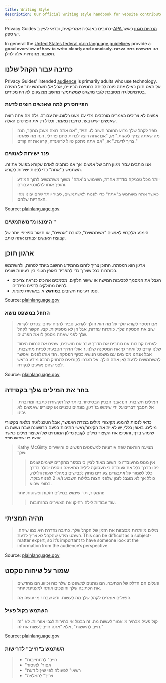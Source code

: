 ```yaml
---
title: Writing Style
description: Our official writing style handbook for website contributors.
---
```


Privacy Guides כתובים באנגלית אמריקאית, וכדאי לעיין ב-[APA הנחיות סגנון](https://apastyle.apa.org/style-grammar-guidelines/grammar) כאשר יש ספק.

In general the [United States federal plain language guidelines](https://plainlanguage.gov/guidelines) provide a good overview of how to write clearly and concisely. אנו מדגישים כמה הערות חשובות מהנחיות אלה להלן.

## כתיבה עבור הקהל שלנו

Privacy Guides' intended [audience](https://plainlanguage.gov/guidelines/audience) is primarily adults who use technology. אל תאט תוכן כאילו אתה פונה לכיתה בחטיבת הביניים, אבל אל תשתמש יתר על המידה בטרמינולוגיה מסובכת לגבי מושגים שמשתמשי מחשב ממוצעים לא היו מכירים.

### התייחס רק למה שאנשים רוצים לדעת

אנשים לא צריכים מאמרים מורכבים מדי עם מעט רלוונטיות עבורם. גלה מה אתה רוצה שאנשים ישיגו בעת כתיבת מאמר, וכלול רק את הפרטים האלה.

> ספר לקהל שלך מדוע החומר חשוב לו. תגיד, "אם אתה רוצה מענק מחקר, הנה מה שאתה צריך לעשות." או, "אם אתה רוצה לכרות פחם פדרלי, הנה מה שאתה צריך לדעת." או, "אם אתה מתכנן טיול לרואנדה, קרא את זה קודם."

### פנה ישירות לאנשים

אנו כותבים *עבור* מגוון רחב של אנשים, אך אנו כותבים *ל*אדם שקורא בפועל את זה. השתמש ב"אתה" כדי לפנות ישירות לקורא.

> יותר מכל טכניקה בודדת אחרת, השימוש ב"אתה" מושך משתמשים לתוך המידע והופך אותו לרלוונטי עבורם.
> 
> כאשר אתה משתמש ב"אתה" כדי לפנות למשתמשים, סביר יותר שהם יבינו מהי האחריות שלהם.

Source: [plainlanguage.gov](https://plainlanguage.gov/guidelines/audience/address-the-user)

### הימנעו מ"משתמשים "

הימנע מלקרוא לאנשים "משתמשים", לטובת "אנשים", או תיאור ספציפי יותר של קבוצת האנשים עבורם אתה כותב.

## ארגון תוכן

ארגון הוא המפתח. התוכן צריך לזרום מהמידע החשוב ביותר לפחות, ולהשתמש בכותרות ככל שצריך כדי להפריד באופן הגיוני בין רעיונות שונים.

- הגבל את המסמך לסביבות חמישה או שישה חלקים. מסמכים ארוכים כנראה צריכים להיות מחולקים לדפים נפרדים.
- סמן רעיונות חשובים ב**מודגש** או ב*אותיות מוטות*.

Source: [plainlanguage.gov](https://plainlanguage.gov/guidelines/design)

### התחל במשפט נושא

> אם תספר לקורא שלך על מה הוא הולך לקרוא, סביר להניח שהם יצטרכו לקרוא שוב את הפסקה שלך. כותרות עוזרות, אבל הן לא מספיקות. קבע הקשר לקהל שלך לפני שאתה מספק לו את הפרטים.
> 
> לעתים קרובות אנו כותבים את הדרך שבה אנו חושבים, שמים את הנחות היסוד שלנו קודם כל ואחר כך את המסקנה שלנו. זו אולי הדרך הטבעית לפתח מחשבות, אבל אנחנו מסיימים עם משפט הנושא בסוף הפסקה. הזז אותו לפנים ואפשר למשתמשים לדעת לאן אתה הולך. אל תגרמו לקוראים להחזיק הרבה מידע בראש לפני שהם מגיעים לנקודה.

Source: [plainlanguage.gov](https://plainlanguage.gov/guidelines/organize/have-a-topic-sentence)

## בחר את המילים שלך בקפידה

> המילים חשובות. הם אבני הבניין הבסיסיות ביותר של תקשורת כתובה ומדוברת. אל תסבך דברים על ידי שימוש בז'רגון, מונחים טכניים או קיצורים שאנשים לא יבינו.

כדאי לנסות להימנע מקיצורי מילים במידת האפשר, אבל הטכנולוגיה מלאה בקיצורי מילים. באופן כללי, יש לאיית את הקיצור/ראשי התיבות בפעם הראשונה שבה נעשה בו שימוש בדף, והוסיפו את הקיצור מילים לקובץ מילון המונחים של הקיצור מילים כאשר נעשה בו שימוש חוזר.

> Kathy McGinty מציעה הוראות שפה אירוניות למשפטים הפשוטים והישירים שלך:
> 
> > אין מנוס מהעובדה כי חשוב מאוד לציין כי מספר מחקרים ישימים שונים זיהו בדרך כלל את העובדה כי תעסוקה לילית מתאימה נוספת יכולה בדרך כלל לשמור על מתבגרים צעירים מחוץ לכבישים במהלך שעות הלילה, כולל אך לא מוגבל לזמן שלפני חצות בלילות השבוע ו/או 2 לפנות בוקר. בסופי שבוע.
> 
> והמקור, תוך שימוש במילים חזקות ופשוטות יותר:
> 
> > עוד עבודות לילה ירחיקו את הצעירים מהרחובות.

## תהיה תמציתי

> מילים מיותרות מבזבזות את הזמן של הקהל שלך. כתיבה נהדרת היא כמו שיחה. השמט מידע שהקהל לא צריך לדעת. This can be difficult as a subject-matter expert, so it’s important to have someone look at the information from the audience’s perspective.

Source: [plainlanguage.gov](https://plainlanguage.gov/guidelines/concise)

## שמור על שיחות טקסט

> פעלים הם הדלק של הכתיבה. הם נותנים למשפטים שלך כוח וכיוון. הם מחדשים את הכתיבה שלך והופכים אותה למעניינת יותר.
> 
> הפעלים אומרים לקהל שלך מה לעשות. ודא שברור מי עושה מה.

### השתמש בקול פעיל

> קול פעיל מבהיר מי אמור לעשות מה. זה מבטל אי בהירות לגבי אחריות. לא "זה חייב להיעשות", אלא "אתה חייב לעשות את זה."

Source: [plainlanguage.gov](https://plainlanguage.gov/guidelines/conversational/use-active-voice)

### השתמש ב"חייב" לדרישות

> - "חייב" להתחייבות
> - "אסור" לאיסור
> - "רשאי" לפעולה לפי שיקול דעת
> - "צריך" להמלצה
